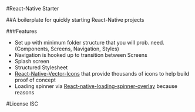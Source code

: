 #React-Native Starter

##A boilerplate for quickly starting React-Native projects

###Features
- Set up with minimum folder structure that you will prob. need. (Components, Screens, Navigation, Styles)
- Navigation is hooked up to transition between Screens
- Splash screen
- Structured Stylesheet
- [React-Native-Vector-Icons](https://github.com/oblador/react-native-vector-icons) that provide thousands of icons to help build proof of concept
- Loading spinner via [React-native-loading-spinner-overlay](https://github.com/niftylettuce/react-native-loading-spinner-overlay) because reasons

#License
ISC
